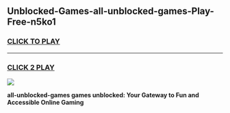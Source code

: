 
## Unblocked-Games-all-unblocked-games-Play-Free-n5ko1
<h3>
<a href="https://premium76.site?title=all-unblocked-games&ref=19M">CLICK TO PLAY</a></h3>
<hr>

<h3>
<a href="https://premium76.site?title=all-unblocked-games&ref=19M">CLICK 2 PLAY</a>
  
</h3>

<a href="https://premium76.site?title=all-unblocked-games&ref=19M"><img src="https://clearcache.store/games.png"></a>


**all-unblocked-games games unblocked: Your Gateway to Fun and Accessible Online Gaming**
